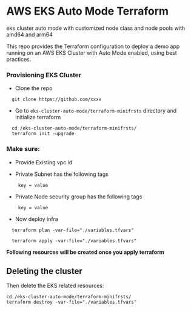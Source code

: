 # AWS EKS **Auto Mode** Terraform 
eks cluster auto mode with customized  node class and node pools with amd64 and arm64

This repo provides the Terraform configuration to deploy a demo app running on an AWS EKS Cluster with Auto Mode enabled, using best practices.

### Provisioning EKS Cluster
- Clone the repo 
```cython
  git clone https://github.com/xxxx
```
- Go to `eks-cluster-auto-mode/terraform-minifrsts` directory and initialize terraform
```cython
  cd /eks-cluster-auto-mode/terraform-minifrsts/
  terraform init -upgrade
```

### Make sure:

- Provide Existing vpc id 

- Private Subnet has the following tags
  ```cython
   key = value
  ```
- Private Node security group has the following tags
  ```cython
   key = value
  ```

- Now deploy infra
```cython
  terraform plan -var-file="./variables.tfvars"
```
```cython
  terraform apply -var-file="./variables.tfvars"
```
**Following resources will be created once you apply terraform**

## Deleting the cluster
Then delete the EKS related resources:

```
cd /eks-cluster-auto-mode/terraform-minifrsts/
terraform destroy -var-file="./variables.tfvars"
```

